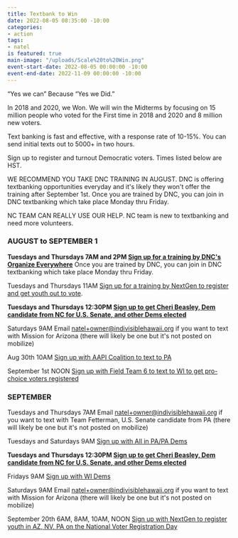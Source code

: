 ```yaml
---
title: Textbank to Win
date: 2022-08-05 08:35:00 -10:00
categories:
- action
tags:
- natel
is featured: true
main-image: "/uploads/Scale%20to%20Win.png"
event-start-date: 2022-08-05 00:00:00 -10:00
event-end-date: 2022-11-09 00:00:00 -10:00
---
```


“Yes we can” Because “Yes we Did.”

In 2018 and 2020, we Won. We will win the Midterms by focusing on 15 million people who voted for the First time in 2018 and 2020 and 8 million new voters.

Text banking is fast and effective, with a response rate of 10-15%. You can send initial texts out to 5000+ in two hours. 

Sign up to register and turnout Democratic voters. Times listed below are HST.

WE RECOMMEND YOU TAKE DNC TRAINING IN AUGUST. DNC is offering textbanking opportunities everyday and it's likely they won't offer the training after September 1st. Once you are trained by DNC, you can join in DNC textbanking which take place Monday thru Friday.  

NC TEAM CAN REALLY USE OUR HELP.  NC team is new to textbanking and need more volunteers.  

### AUGUST to SEPTEMBER 1

**Tuesdays and Thursdays 7AM and 2PM [Sign up for a training by DNC's Organize Everywhere](https://events.democrats.org/event/418266/)**  Once you are trained by DNC, you can join in DNC textbanking which take place Monday thru Friday. 

Tuesdays and Thursdays 11AM [Sign up for a training by NextGen to register and get youth out to vote](https://www.mobilize.us/nextgen/event/476432/).

**Tuesdays and Thursdays 12:30PM [Sign up to get Cheri Beasley, Dem candidate from NC for U.S. Senate, and other Dems elected](https://www.mobilize.us/blueunityin2022/event/491659/)**

Saturdays 9AM Email natel+owner@indivisiblehawaii.org if you want to text with Mission for Arizona (there will likely be one but it's not posted on mobilize)

Aug 30th 10AM [Sign up with AAPI Coalition to text to PA](https://www.mobilize.us/allinpa/event/488409/)

September 1st NOON [Sign up with Field Team 6 to text to WI to get pro-choice voters registered](https://www.mobilize.us/ft6/event/494121/)

### SEPTEMBER

Tuesdays and Thursdays 7AM Email natel+owner@indivisiblehawaii.org if you want to text with Team Fetterman, U.S. Senate candidate from PA (there will likely be one but it's not posted on mobilize)

Tuesdays and Saturdays 9AM [Sign up with All in PA/PA Dems](https://www.mobilize.us/allinpa/event/445934/)

**Tuesdays and Thursdays 12:30PM [Sign up to get Cheri Beasley, Dem candidate from NC for U.S. Senate, and other Dems elected](https://www.mobilize.us/blueunityin2022/event/491659/)**

Fridays 9AM [Sign up with WI Dems](https://www.mobilize.us/wisdems/event/476162/)

Saturdays 9AM Email natel+owner@indivisiblehawaii.org if you want to text with Mission for Arizona (there will likely be one but it's not posted on mobilize)

September 20th 6AM, 8AM, 10AM, NOON [Sign up with NextGen to register youth in AZ, NV, PA on the National Voter Registration Day](https://www.mobilize.us/nextgen/event/493919/)
